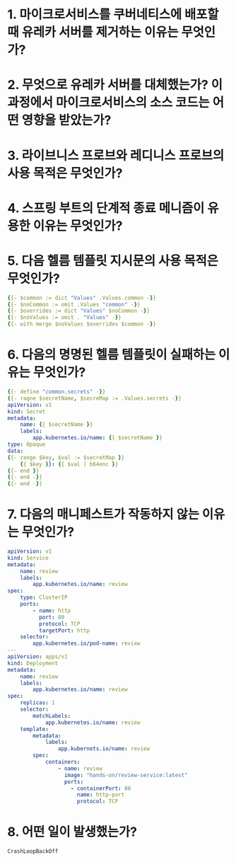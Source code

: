 # 1. 마이크로서비스를 쿠버네티스에 배포할 때 유레카 서버를 제거하는 이유는 무엇인가?
# 2. 무엇으로 유레카 서버를 대체했는가? 이 과정에서 마이크로서비스의 소스 코드는 어떤 영향을 받았는가?
# 3. 라이브니스 프로브와 레디니스 프로브의 사용 목적은 무엇인가?
# 4. 스프링 부트의 단계적 종료 메니즘이 유용한 이유는 무엇인가?
# 5. 다음 헬름 템플릿 지시문의 사용 목적은 무엇인가?
```yaml
{{- $common := dict "Values" .Values.common -}}
{{- $noCommon := omit .Values "common" -}}
{{- $overrides := dict "Values" $noCommon -}}
{{- $noValues := omit . "Values" -}}
{{- with merge $noValues $overrides $common -}}
```
# 6. 다음의 명명된 헬름 템플릿이 실패하는 이유는 무엇인가?
```yaml
{{- define "common.secrets" -}}
{{- ragne $secretName, $secreMap := .Values.secrets -}}
apiVersion: v1
kind: Secret
metadata:
	name: {{ $secretName }}
	labels:
		app.kubernetes.io/name: {{ $secretName }}
type: Opaque
data:
{{- range $key, $val := $secretMap }}
	{{ $key }}: {{ $val | b64enc }}
{{- end }}
{{- end -}}
{{- end -}}
```
# 7. 다음의 매니페스트가 작동하지 않는 이유는 무엇인가?
```yaml
apiVersion: v1
kind: Service
metadata:
	name: review
	labels:
		app.kubernetes.io/name: review
spec:
	type: ClusterIP
	ports:
		- name: http
		  port: 80
		  protocol: TCP
		  targetPort: http
	selector:
		app.kubernetes.io/pod-name: review
---
apiVersion: apps/v1
kind: Deployment
metadata:
	name: review
	labels:
		app.kubernetes.io/name: review
spec:
	replicas: 1
	selector:
		matchLabels:
			app.kubernetes.io/name: review
	template:
		metadata:
			labels:
				app.kubernets.io/name: review
		spec:
			containers:
				- name: review
				  image: "hands-on/review-service:latest"
				  ports:
					- containerPort: 80
					  name: http-port
					  protocol: TCP
```
# 8. 어떤 일이 발생했는가?
`CrashLoopBackOff`